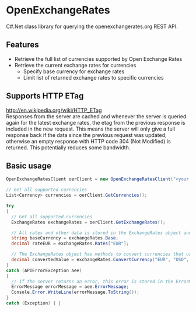 # OpenExchangeRates

C#.Net class library for querying the openexchangerates.org REST API.

## Features
* Retrieve the full list of currencies supported by Open Exchange Rates
* Retrieve the current exchange rates for currencies
  * Specify base currency for exchange rates
  * Limit list of returned exchange rates to specific currencies

## Supports HTTP ETag
http://en.wikipedia.org/wiki/HTTP_ETag  
Responses from the server are cached and whenever the server is queried again for the latest exchange rates, the etag from the previous response is included in the new request. This means the server will only give a full response back if the data since the previous request was updated, otherwise an empty response with HTTP code 304 (Not Modified) is returned. This potentially reduces some bandwidth.

## Basic usage
```cs
OpenExchangeRatesClient oerClient = new OpenExchangeRatesClient("<your api key>");

// Get all supported currencies
List<Currency> currencies = oerClient.GetCurrencies();

try
{
  // Get all supported currencies
  ExchangeRates exchangeRates = oerClient.GetExchangeRates();

  // All rates and other data is stored in the ExchangeRates object and can be accessed using the public properties
  string baseCurrency = exchangeRates.Base;
  decimal rateEUR = exchangeRates.Rates["EUR"];

  // The ExchangeRates object has methods to convert currencies that uses the rates stored within the instance of the object
  decimal convertedValue = exchangeRates.ConvertCurrency("EUR", "USD", 13.45M);
}
catch (APIErrorException aee)
{
  // If the server returns an error, this error is stored in the ErrorMessage object
  ErrorMessage errorMessage = aee.ErrorMessage;
  Console.Error.WriteLine(errorMessage.ToString());
}
catch (Exception) { }
```
